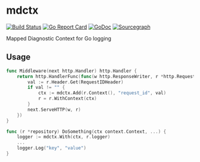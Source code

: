 # mdctx

[![Build Status](https://travis-ci.com/jcchavezs/mdctx.svg?branch=master)](https://travis-ci.com/jcchavezs/mdctx)
[![Go Report Card](https://goreportcard.com/badge/github.com/jcchavezs/mdctx)](https://goreportcard.com/report/github.com/jcchavezs/mdctx)
[![GoDoc](https://godoc.org/github.com/jcchavezs/mdctx?status.svg)](https://godoc.org/github.com/jcchavezs/mdctx)
[![Sourcegraph](https://sourcegraph.com/github.com/jcchavezs/mdctx/-/badge.svg)](https://sourcegraph.com/github.com/jcchavezs/mdctx?badge)


Mapped Diagnostic Context for Go logging

## Usage

```go
func Middleware(next http.Handler) http.Handler {
	return http.HandlerFunc(func(w http.ResponseWriter, r *http.Request) {
		val := r.Header.Get(RequestIDHeader)
		if val != "" {
            ctx := mdctx.Add(r.Context(), "request_id", val)
			r = r.WithContext(ctx)
		}
		next.ServeHTTP(w, r)
	})
}
```

```go
func (r *repository) DoSomething(ctx context.Context, ...) {
    logger := mdctx.With(ctx, r.logger)
    ...
    logger.Log("key", "value")
}
```
